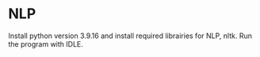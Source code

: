 # NLP
Install python version 3.9.16 and install required librairies for NLP, nltk. Run the program with IDLE.

